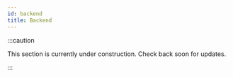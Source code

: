 ```yaml
---
id: backend
title: Backend
---
```


:::caution

This section is currently under construction. Check back soon for updates.

:::